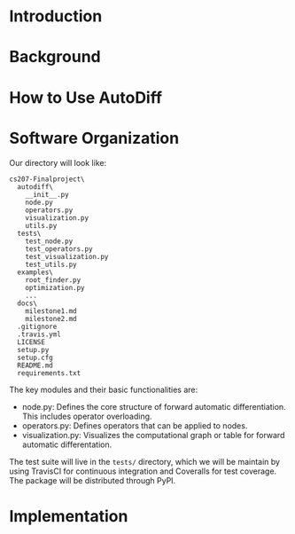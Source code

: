 # Introduction

# Background

# How to Use AutoDiff

# Software Organization

Our directory will look like:
```
cs207-Finalproject\
  autodiff\
    __init__.py
    node.py
    operators.py
    visualization.py
    utils.py
  tests\
    test_node.py
    test_operators.py
    test_visualization.py
    test_utils.py
  examples\
    root_finder.py
    optimization.py
    ...
  docs\
    milestone1.md
    milestone2.md
  .gitignore
  .travis.yml
  LICENSE
  setup.py
  setup.cfg
  README.md
  requirements.txt
```

The key modules and their basic functionalities are:
* node.py: Defines the core structure of forward automatic differentiation. This includes operator overloading.
* operators.py: Defines operators that can be applied to nodes.
* visualization.py: Visualizes the computational graph or table for forward automatic differentation.

The test suite will live in the `tests/` directory, which we will be maintain by using  TravisCI for continuous integration and Coveralls for test coverage. The package will be distributed through PyPI.

# Implementation
